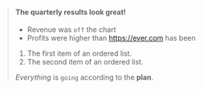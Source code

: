 > #### The quarterly results look great!
>
> - Revenue was `off` the chart
> - Profits were higher than <https://ever.com> has been
>
> 1. The first item of an ordered list.
> 2. The second item of an ordered list.
>
>  *Everything* is `going` according to the **plan**.
